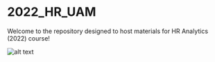 # 2022_HR_UAM
Welcome to the repository designed to host materials for HR Analytics (2022) course!

![alt text](https://www.digitalvidya.com/wp-content/uploads/2019/05/HR-Analytics.jpg)

